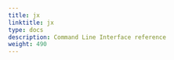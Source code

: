 ```yaml
---
title: jx
linktitle: jx
type: docs
description: Command Line Interface reference
weight: 490
---
```


